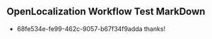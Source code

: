 ## OpenLocalization Workflow Test MarkDown
* 68fe534e-fe99-462c-9057-b67f34f9adda thanks!

<!--HONumber=Aug16_HO3-->


